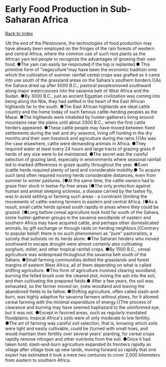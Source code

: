 #  Early Food Production in Sub-Saharan Africa
[Back to Index](https://github.com/windows10010/tpoExtractor/blog/master/README.md)

{At the end of the Pleistocene, the technologies of food production may have already been employed on the fringes of the rain forests of western and central Africa, where the common use of such root plants as the African yam led people to recognize the advantages of growing their own food. ●The yam can easily be resprouted if the top is replanted.● This primitive form of "vegeculture"may have been the economic tradition onto which the cultivation of summer rainfall cereal crops was grafted as it came into use south of the grassland areas on the Sahara's southern borders.{{As the Sahara dried up after 5000 B.C., pastoral peoplesmoved southward along major watercourses into the savanna belt of West Africa and the Sudan. ●By 3000 B.C., just as ancient Egyptian civilization was coming into being along the Nile, they had settled in the heart of the East African highlands far to the south. ●The East African highlands are ideal cattle country and the home today of such famous cattle-herding peoples as the Masai. ●The highlands were inhabited by hunter-gatherers living around mountains near the plains until about 3300 B.C., when the first cattle herders appeared. ●These cattle people may have moved between fixed settlements during the wet and dry seasons, living off hunting in the dry months and their own livestock and agriculture during the rains.{{{As was the case elsewhere, cattle were demanding animals in Africa. ●They required water at least every 24 hours and large tracts of grazing grass if herds of any size were to be maintained. ●The secret was the careful selection of grazing land, especially in environments where seasonal rainfall led to marked differences in graze quality throughout the year. ●Even {cattle herds required plenty of land and considerable mobility.● To acquire such land often required moving herds considerable distances, even from summer to winter pastures. {●At the same time, the cattle owners had to graze their stock in tsetse-fly-free areas {●The only protection against human and animal sleeping sickness, a disease carried by the tsetse fly, was to avoid settling or farming such areas - a constraint {limiting the movements of cattle-owning farmers in eastern and central Africa. {●As a result, small cattle herds spread south rapidly in areas where they could be grazed. {●Long before cereal agriculture took hold far south of the Sahara, some hunter-gatherer groups in the savanna woodlands of eastern and southern Africa may have acquired cattle, and perhaps other domesticated animals, by gift exchange or through raids on herding neighbors.{{Contrary to popular belief: there is no such phenomenon as "pure" pastoralists, a society that subsists on its herds alone. ●The Saharan herders who moved southward to escape drought were almost certainly also cultivating sorghum, millet; and other tropical rainfall crops. ●By 1500 B.C., cereal agriculture was widespread throughout the savanna belt south of the Sahara. ●Small farming communities dotted the grasslands and forest margins of eastern West Africa, all of them depending on what is called shifting agriculture. ●This form of agriculture involved clearing woodland, burning the felled brush over the cleared plot, mixing the ash into the soil, and then cultivating the prepared fields.● After a few years, the soil was exhausted, so the farmer moved on, {new woodland and leaving the abandoned fields to lie fallow. ●Shifting agriculture, often called slash-and-burn, was highly adaptive for savanna farmers without plows, for it allowed cereal farming with the minimal expenditure of energy.{{The process of clearance and burning may have seemed haphazard to the uninformed eye, but it was not. ●Except in favored areas, such as regularly inundated floodplains: tropical Africa's soils were of only moderate to low fertility. ●The art of farming was careful soil selection, that is, knowing which soils were light and easily cultivable, could be {turned with small hoes, and would maintain their fertility over several years' planting, for cereal crops rapidly remove nitrogen and other nutrients from the soil. ●Once it had taken hold: slash-and-burn agriculture expanded its frontiers rapidly as village after village took up new lands, moving forward so rapidly that one expert has estimated it took a mere two centuries to cover 2,000 kilometers from eastern to southern Africa.